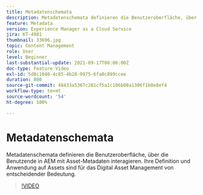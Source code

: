 ```yaml
---
title: Metadatenschemata
description: Metadatenschemata definieren die Benutzeroberfläche, über die Benutzende in AEM mit Asset-Metadaten interagieren. Ihre Definition und Anwendung auf Assets sind für das Digital Asset Management von entscheidender Bedeutung.
feature: Metadata
version: Experience Manager as a Cloud Service
jira: KT-4981
thumbnail: 33696.jpg
topic: Content Management
role: User
level: Beginner
last-substantial-update: 2021-09-17T00:00:00Z
doc-type: Feature Video
exl-id: 5d8c1040-4c85-4b28-9975-6fa0c899ccee
duration: 800
source-git-commit: 48433a5367c281cf5a1c106b08a1306f1b0e8ef4
workflow-type: tm+mt
source-wordcount: '54'
ht-degree: 100%

---
```


# Metadatenschemata

Metadatenschemata definieren die Benutzeroberfläche, über die Benutzende in AEM mit Asset-Metadaten interagieren. Ihre Definition und Anwendung auf Assets sind für das Digital Asset Management von entscheidender Bedeutung.

>[!VIDEO](https://video.tv.adobe.com/v/33696?quality=12&learn=on)
